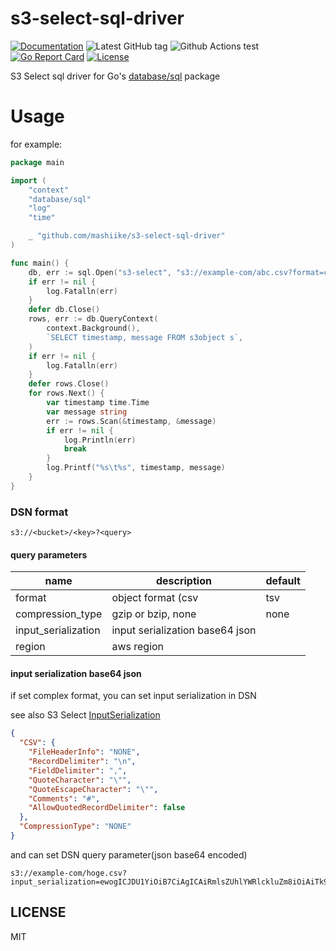 # s3-select-sql-driver

[![Documentation](https://godoc.org/github.com/mashiike/s3-select-sql-driver?status.svg)](https://godoc.org/github.com/mashiike/s3-select-sql-driver)
![Latest GitHub tag](https://img.shields.io/github/tag/mashiike/s3-select-sql-driver.svg)
![Github Actions test](https://github.com/mashiike/s3-select-sql-driver/workflows/Test/badge.svg?branch=main)
[![Go Report Card](https://goreportcard.com/badge/mashiike/s3-select-sql-driver)](https://goreportcard.com/report/mashiike/s3-select-sql-driver)
[![License](https://img.shields.io/badge/license-MIT-blue.svg)](https://github.com/mashiike/s3-select-sql-driver/blob/master/LICENSE)

S3 Select sql driver for Go's [database/sql](https://pkg.go.dev/database/sql) package

# Usage 

for example:

```go 
package main

import (
	"context"
	"database/sql"
	"log"
	"time"

	_ "github.com/mashiike/s3-select-sql-driver"
)

func main() {
	db, err := sql.Open("s3-select", "s3://example-com/abc.csv?format=csv")
	if err != nil {
		log.Fatalln(err)
	}
	defer db.Close()
	rows, err := db.QueryContext(
		context.Background(),
		`SELECT timestamp, message FROM s3object s`,
	)
	if err != nil {
		log.Fatalln(err)
	}
	defer rows.Close()
	for rows.Next() {
		var timestamp time.Time
		var message string
		err := rows.Scan(&timestamp, &message)
		if err != nil {
			log.Println(err)
			break
		}
		log.Printf("%s\t%s", timestamp, message)
	}
}
```

### DSN format

```
s3://<bucket>/<key>?<query>
```

#### query parameters

|name|description|default|
|---|---|---|
|format|object format (csv|tsv|json|json_lines|parquet)|file ext auto detect |
|compression_type|gzip or bzip, none|none|
|input_serialization|input serialization base64 json|<nil>|
|region|aws region|<nil>|

#### input serialization base64 json 

if set complex format, you can set input serialization in DSN

see also S3 Select [InputSerialization](https://docs.aws.amazon.com/AmazonS3/latest/API/RESTObjectSELECTContent.html#RESTObjectSELECTContent-InputSerialization)

```json
{
  "CSV": {
    "FileHeaderInfo": "NONE",
    "RecordDelimiter": "\n",
    "FieldDelimiter": ",",
    "QuoteCharacter": "\"",
    "QuoteEscapeCharacter": "\"",
    "Comments": "#",
    "AllowQuotedRecordDelimiter": false
  },
  "CompressionType": "NONE"
}
```

and can set DSN query parameter(json base64 encoded)

```
s3://example-com/hoge.csv?input_serialization=ewogICJDU1YiOiB7CiAgICAiRmlsZUhlYWRlckluZm8iOiAiTk9ORSIsCiAgICAiUmVjb3JkRGVsaW1pdGVyIjogIlxuIiwKICAgICJGaWVsZERlbGltaXRlciI6ICIsIiwKICAgICJRdW90ZUNoYXJhY3RlciI6ICJcIiIsCiAgICAiUXVvdGVFc2NhcGVDaGFyYWN0ZXIiOiAiXCIiLAogICAgIkNvbW1lbnRzIjogIiMiLAogICAgIkFsbG93UXVvdGVkUmVjb3JkRGVsaW1pdGVyIjogZmFsc2UKICB9LAogICJDb21wcmVzc2lvblR5cGUiOiAiTk9ORSIKfQo
```


## LICENSE

MIT


